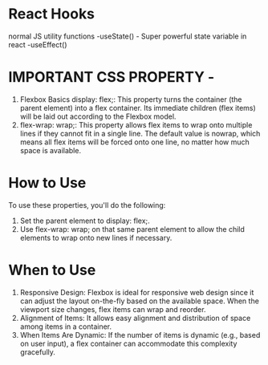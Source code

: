 # React Hooks
normal JS utility functions
-useState() - Super powerful state variable in react
-useEffect() 

# IMPORTANT CSS PROPERTY - 
1. Flexbox Basics
display: flex;: This property turns the container (the parent element) into a flex container. Its immediate children (flex items) will be laid out according to the Flexbox model.
2. flex-wrap: wrap;: This property allows flex items to wrap onto multiple lines if they cannot fit in a single line. The default value is nowrap, which means all flex items will be forced onto one line, no matter how much space is available.

# How to Use
To use these properties, you'll do the following:

1. Set the parent element to display: flex;.
2. Use flex-wrap: wrap; on that same parent element to allow the child elements to wrap onto new lines if necessary.

# When to Use
1. Responsive Design: Flexbox is ideal for responsive web design since it can adjust the layout on-the-fly based on the available space. When the viewport size changes, flex items can wrap and reorder.
2. Alignment of Items: It allows easy alignment and distribution of space among items in a container.
3. When Items Are Dynamic: If the number of items is dynamic (e.g., based on user input), a flex container can accommodate this complexity gracefully.


